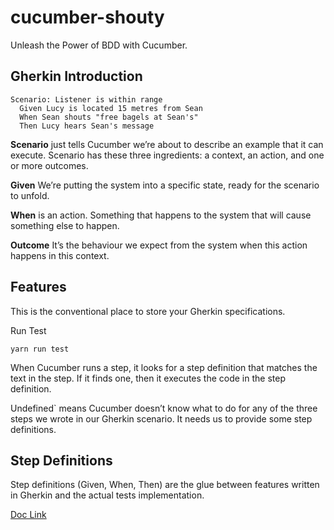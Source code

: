 # cucumber-shouty
Unleash the Power of BDD with Cucumber.


## Gherkin Introduction

```
Scenario: Listener is within range
  Given Lucy is located 15 metres from Sean
  When Sean shouts "free bagels at Sean's"
  Then Lucy hears Sean's message
```

**Scenario** just tells Cucumber we’re about to describe an example that it can execute. Scenario has these three ingredients: a context, an action, and one or more outcomes.

**Given** We’re putting the system into a specific state, ready for the scenario to unfold.

**When** is an action. Something that happens to the system that will cause something else to happen.

**Outcome** It’s the behaviour we expect from the system when this action happens in this context.

## Features
This is the conventional place to store your Gherkin specifications.

Run Test
```
yarn run test
```

When Cucumber runs a step, it looks for a step definition that matches the text in the step. If it finds one, then it executes the code in the step definition.

Undefined` means Cucumber doesn’t know what to do for any of the three steps we wrote in our Gherkin scenario. It needs us to provide some step definitions.

## Step Definitions
Step definitions (Given, When, Then) are the glue between features written in Gherkin and the actual tests implementation.

[Doc Link](https://github.com/cucumber/cucumber-js/blob/416a8e1b04cb265871dff0ea79e5021c56b47f38/docs/support_files/step_definitions.md)